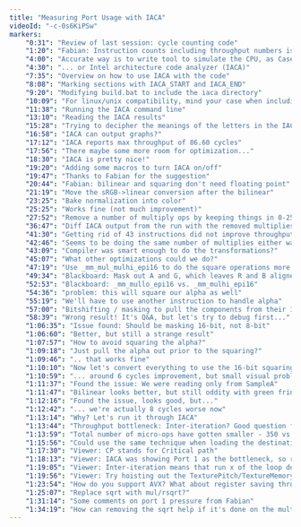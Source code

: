 ```yaml
---
title: "Measuring Port Usage with IACA"
videoId: "-c-0s6KiPSw"
markers:
    "0:31": "Review of last session: cycle counting code"
    "1:20": "Fabian: Instruction counts including throughput numbers is not accurate, does not properly take into account CPU's ability to overlap different ops"
    "4:00": "Accurate way is to write tool to simulate the CPU, as Casey did for the XB360"
    "4:30": "... or Intel architecture code analyzer (IACA)"
    "7:35": "Overview on how to use IACA with the code"
    "8:08": "Marking sections with IACA_START and IACA_END"
    "9:20": "Modifying build.bat to include the iaca directory"
    "10:09": "For linux/unix compatibility, mind your case when including files"
    "11:38": "Running the IACA command line"
    "13:10": "Reading the IACA results"
    "15:28": "Trying to decipher the meanings of the letters in the IACA table"
    "16:58": "IACA can output graphs?"
    "17:12": "IACA reports max throughput of 86.60 cycles"
    "17:56": "There maybe some more room for optimization..."
    "18:30": "IACA is pretty nice!"
    "19:20": "Adding some macros to turn IACA on/off"
    "19:47": "Thanks to Fabian for the suggestion"
    "20:44": "Fabian: bilinear and squaring don't need floating point"
    "21:19": "Move the sRGB->linear conversion after the bilinear"
    "23:25": "Bake normalization into color"
    "25:25": "Works fine (not much improvement)"
    "27:52": "Remove a number of multiply ops by keeping things in 0-255 space (no improvement)"
    "36:47": "Diff IACA output from the run with the removed multiplies and the one prior"
    "41:30": "Getting rid of 43 instructions did not improve throughput reported by IACA"
    "42:46": "Seems to be doing the same number of multiplies either way"
    "43:09": "Compiler was smart enough to do the transformations?"
    "45:07": "What other optimizations could we do?"
    "47:19": "Use _mm_mul_mulhi_epi16 to do the square operations more wide prior to the FP conversion?"
    "49:34": "Blackboard: Mask out A and G, which leaves R and B aligned to the 16-bit SIMD boundaries"
    "52:53": "Blackboard: _mm_mullo_epi16 vs. _mm_mulhi_epi16"
    "54:36": "problem: this will square our alpha as well"
    "55:19": "We'll have to use another instruction to handle alpha"
    "57:00": "Bitshifting / masking to pull the components from their 16-bit lanes"
    "58:39": "Wrong result! It's Q&A, but let's try to debug first..."
    "1:06:35": "Issue found: Should be masking 16-bit, not 8-bit"
    "1:06:60": "Better, but still a strange result"
    "1:07:57": "How to avoid squaring the alpha?"
    "1:09:18": "Just pull the alpha out prior to the squaring?"
    "1:09:46": ".. that works fine"
    "1:10:10": "Now let's convert everything to use the 16-bit squaring"
    "1:10:59": "... around 6 cycles improvement, but small visual problem with the bilinear"
    "1:11:37": "Found the issue: We were reading only from SampleA"
    "1:11:47": "Bilinear looks better, but still oddity with green fringing around the hero"
    "1:12:16": "Found the issue, looks good, but..."
    "1:12:42": "... we're actually 8 cycles worse now"
    "1:13:14": "Why? Let's run it through IACA"
    "1:13:44": "Throughput bottleneck: Inter-iteration? Good question for Fabian"
    "1:13:59": "Total number of micro-ops have gotten smaller - 350 vs 306 vs. 283 but throughput is worse"
    "1:15:56": "Could use the same technique when loading the destination, but probably not a good idea"
    "1:17:30": "Viewer: CP stands for Critical path"
    "1:18:13": "Viewer: IACA was showing Port 1 as the bottleneck, so reducing multplies won't help"
    "1:19:05": "Viewer: Inter-iteration means that run x of the loop depends on the prior run"
    "1:19:56": "Viewer: Try hoisting out the TexturePitch/TextureMemory (several cycles improvement)"
    "1:23:54": "How do you support AVX? What about register saving through context switches?"
    "1:25:07": "Replace sqrt with mul/rsqrt?"
    "1:31:14": "Some comments on port 1 pressure from Fabian"
    "1:34:19": "How can removing the sqrt help if it's done on the multiply port, not the adder port?"
---
```

